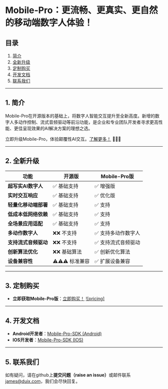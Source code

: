 # Mobile-Pro：更流畅、更真实、更自然的移动端数字人体验！

## 目录
1. [简介](#1-简介)  
2. [全新升级](#2-全新升级)  
3. [定制购买](#3-定制购买)
4. [开发文档](#4-开发文档)  
5. [联系我们](#5-联系我们)  

---

## 1. 简介  
Mobile-Pro在开源版本的基础上，将数字人智能交互提升至全新高度。新增的数字人多动作控制、流式音频驱动等前沿功能，是企业和专业团队开发者寻求更高性能、更佳呈现效果的AI解决方案的理想之选。

立即升级Mobile-Pro，体验颠覆性AI交互。[了解更多！](http://duix.com/mpro?lang=zh) 🚀🚀🚀

---

## 2. 全新升级  
| 功能                        | 开源版                  | Mobile-Pro版                     |
|----------------------------|------------------------|----------------------------------|
| ​**超写实AI数字人**​             | ✅ 基础支持             | ✅ 增强版                        |
| ​**实时交互响应**​               | ✅ 基础支持             | ✅ 优化版                        |
| ​**轻量化移动端部署**​             | ✅ 基础支持             | ✅ 支持                          |
| ​**低成本低网络依赖**​         | ✅ 基础支持             | ✅ 支持                          |
| ​**全场景应用适配**​             | ✅ 基础支持             | ✅ 支持                          |
| ​**多动作数字人**​           | ❌❌ 不支持              | ✅ 支持多动作数字人                  |
| ​**支持流式音频驱动**​              | ❌❌ 不支持            | ✅ 支持流式音频驱动                 |
| ​**创新算法优化**​            | ❌❌ 基础算法              | ✅ 创新优化算法              |
| ​**设备兼容性**​            | ⚠⚠⚠️ 标准兼容           | ✅ 扩展设备兼容                |

---

## 3. 定制购买
- ​**立即获取Mobile-Pro版**​：[立即购买！](http://duix.com/mpro?lang=zh)
[![pricing]](https://github.com/duixcom/Duix.mobile-pro/blob/main/img/price-cn.jpg)
  
---

## 4. 开发文档  
- ​**Android开发者**​：[Mobile-Pro-SDK (Android)](https://github.com/duixcom/Duix.mobile-pro/blob/main/quickstart/java/duix-mobile-pro-demo/README_zh.md)  
- ​**IOS开发者**​：[Mobile-Pro-SDK (IOS)](https://github.com/duixcom/Duix.mobile-pro/blob/main/quickstart/ios/README_zh.md)  

---

## 5. 联系我们  
如有疑问，请​在github上**提交问题（raise an issue）**​或邮件联系 [james@duix.com](mailto:james@duix.com)，我们会尽快回复。
